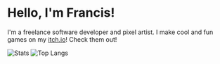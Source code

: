 # Hello, I'm Francis!

I'm a freelance software developer and pixel artist. I make cool and fun games on my [itch.io](https://zyenapz.itch.io)! Check them out!

![Stats](https://github-readme-stats.vercel.app/api?username=zyenapz&&show_icons=true&title_color=C60C85&icon_color=C60C85)
![Top Langs](https://github-readme-stats.vercel.app/api/top-langs/?username=zyenapz&hide=javascript,css,scss,html)


